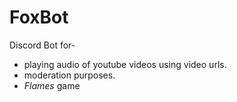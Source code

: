 # FoxBot
Discord Bot for-
- playing audio of youtube videos using video urls.
- moderation purposes.
- _Flames_ game
